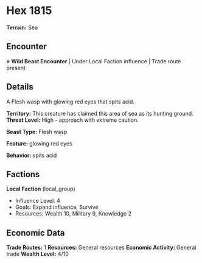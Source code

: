 # Hex 1815

**Terrain:** Sea

## Encounter
※ **Wild Beast Encounter** | Under Local Faction influence | Trade route present

## Details
A Flesh wasp with glowing red eyes that spits acid.

**Territory:** This creature has claimed this area of sea as its hunting ground.
**Threat Level:** High - approach with extreme caution.

**Beast Type:** Flesh wasp

**Feature:** glowing red eyes

**Behavior:** spits acid

## Factions
**Local Faction** (local_group)
- Influence Level: 4
- Goals: Expand influence, Survive
- Resources: Wealth 10, Military 9, Knowledge 2

## Economic Data
**Trade Routes:** 1
**Resources:** General resources
**Economic Activity:** General trade
**Wealth Level:** 4/10
